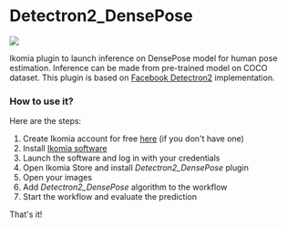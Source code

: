 # Detectron2_DensePose

![](https://blog.ikomia.com/wp-content/uploads/2021/01/Screenshot_20201125_153325.png)

Ikomia plugin to launch inference on DensePose model for human pose estimation. Inference can be made from pre-trained model on COCO dataset. This plugin is based on [Facebook Detectron2](https://github.com/facebookresearch/detectron2/tree/master/projects/DensePose) implementation.

### How to use it?
Here are the steps:

1. Create Ikomia account for free [here](https://ikomia.com/accounts/signup/) (if you don't have one)
2. Install [Ikomia software](https://ikomia.com/en/download)
3. Launch the software and log in with your credentials
4. Open Ikomia Store and install *Detectron2_DensePose* plugin
5. Open your images
6. Add *Detectron2_DensePose* algorithm to the workflow
7. Start the workflow and evaluate the prediction

That's it!
